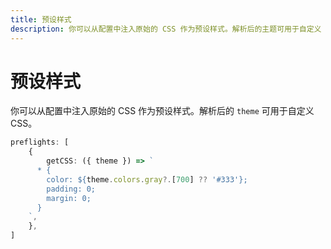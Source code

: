 ```yaml
---
title: 预设样式
description: 你可以从配置中注入原始的 CSS 作为预设样式。解析后的主题可用于自定义 CSS。
---
```


# 预设样式

你可以从配置中注入原始的 CSS 作为预设样式。解析后的 `theme` 可用于自定义 CSS。

<!--eslint-skip-->

```ts
preflights: [
    {
        getCSS: ({ theme }) => `
      * {
        color: ${theme.colors.gray?.[700] ?? '#333'};
        padding: 0;
        margin: 0;
      }
    `,
    },
]
```
